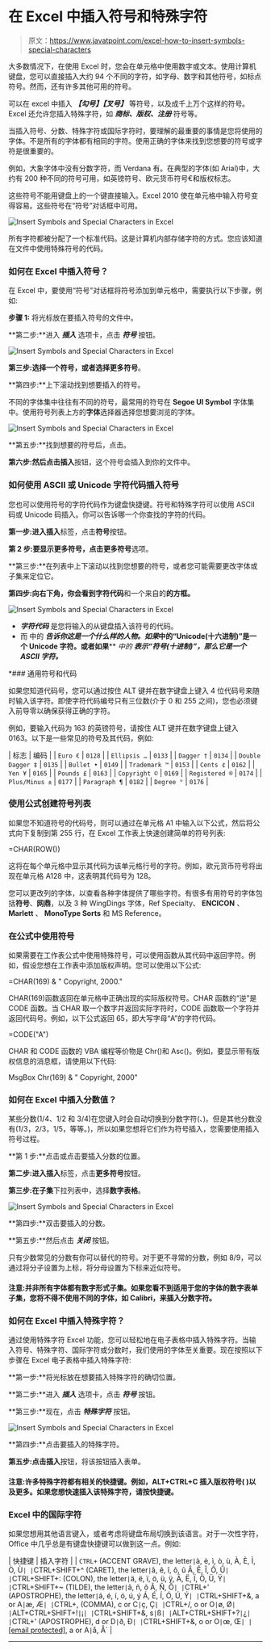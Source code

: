 # 在 Excel 中插入符号和特殊字符

> 原文：<https://www.javatpoint.com/excel-how-to-insert-symbols-special-characters>

大多数情况下，在使用 Excel 时，您会在单元格中使用数字或文本。使用计算机键盘，您可以直接插入大约 94 个不同的字符，如字母、数字和其他符号，如标点符号。然而，还有许多其他可用的符号。

可以在 excel 中插入 ***【勾号】【叉号】*** 等符号，以及成千上万个这样的符号。Excel 还允许您插入特殊字符，如 ***商标、版权、注册*** 符号等。

当插入符号、分数、特殊字符或国际字符时，要理解的最重要的事情是您将使用的字体。不是所有的字体都有相同的字符。使用正确的字体来找到您想要的符号或字符是很重要的。

例如，大象字体中没有分数字符，而 Verdana 有。在典型的字体(如 Arial)中，大约有 200 种不同的符号可用，如英镑符号、欧元货币符号€和版权标志。

这些符号不能用键盘上的一个键直接输入。Excel 2010 使在单元格中输入符号变得容易。这些符号在“符号”对话框中可用。

![Insert Symbols and Special Characters in Excel](img/cf4b1bd98f5e5ec9a6c36d3af81f0584.png)

所有字符都被分配了一个标准代码。这是计算机内部存储字符的方式。您应该知道在文件中使用特殊符号的代码。

### 如何在 Excel 中插入符号？

在 Excel 中，要使用“符号”对话框将符号添加到单元格中，需要执行以下步骤，例如:

**步骤 1:** 将光标放在要插入符号的文件中。

**第二步:**进入 ***插入*** 选项卡，点击 ***符号*** 按钮。

![Insert Symbols and Special Characters in Excel](img/3d12468b32893ce4b354908180be021e.png)

**第三步:**选择一个符号，或者选择**更多符号**。

**第四步:**上下滚动找到想要插入的符号。

不同的字体集中往往有不同的符号，最常用的符号在 **Segoe UI Symbol** 字体集中。使用符号列表上方的**字体**选择器选择您想要浏览的字体。

![Insert Symbols and Special Characters in Excel](img/34dcdeba7dd9a7e4ce21123afc895960.png)

**第五步:**找到想要的符号后，点击。

**第六步:**然后点击**插入**按钮，这个符号会插入到你的文件中。

### 如何使用 ASCII 或 Unicode 字符代码插入符号

您也可以使用符号的字符代码作为键盘快捷键。符号和特殊字符可以使用 ASCII 码或 Unicode 码插入。你可以告诉哪一个你查找的字符的代码。

**第一步:**进入**插入**标签，点击**符号**按钮。

**第 2 步:**要显示更多符号，点击**更多符号**选项。

**第三步:**在列表中上下滚动以找到您想要的符号，或者您可能需要更改字体或子集来定位它。

**第四步:**向右下角，你会看到**字符代码**和一个来自的**的方框。**

![Insert Symbols and Special Characters in Excel](img/6ac10e35a70a9314e784e03a94a6a65e.png)

*   ***字符代码*** 是您将输入的从键盘插入该符号的代码。
*   而 中的 ***告诉你这是一个什么样的人物。如果*中的“Unicode(十六进制)”是一个 Unicode 字符。或者如果**** *中的 ***表示“符号(十进制)”，那么它是一个 ASCII 字符。****

 *### 通用符号和代码

如果您知道代码号，您可以通过按住 ALT 键并在数字键盘上键入 4 位代码号来随时输入该字符。即使字符代码编号只有三位数(介于 0 和 255 之间)，您也必须键入前导零以确保获得正确的字符。

例如，要输入代码为 163 的英镑符号，请按住 ALT 键并在数字键盘上键入 0163。以下是一些常见的符号及其代码，例如:

| 标志 | 编码 |
| `Euro €` | `0128` |
| `Ellipsis …` | `0133` |
| `Dagger †` | `0134` |
| `Double Dagger ‡` | `0135` |
| `Bullet •` | `0149` |
| `Trademark ™` | `0153` |
| `Cents ¢` | `0162` |
| `Yen ¥` | `0165` |
| `Pounds £` | `0163` |
| `Copyright ©` | `0169` |
| `Registered ®` | `0174` |
| `Plus/Minus ±` | `0177` |
| `Paragraph ¶` | `0182` |
| `Degree °` | `0176` |

### 使用公式创建符号列表

如果您不知道符号的代码号，则可以通过在单元格 A1 中输入以下公式，然后将公式向下复制到第 255 行，在 Excel 工作表上快速创建简单的符号列表:

=CHAR(ROW())

这将在每个单元格中显示其代码为该单元格行号的字符。例如，欧元货币符号将出现在单元格 A128 中，这表明其代码号为 128。

您可以更改列的字体，以查看各种字体提供了哪些字符。有很多有用符号的字体包括**符号**、**网鼎**，以及 3 种 WingDings 字体，Ref Specialty、 **ENCICON** 、 **Marlett** 、 **MonoType Sorts** 和 MS Reference。

### 在公式中使用符号

如果需要在工作表公式中使用特殊符号，可以使用函数从其代码中返回字符。例如，假设您想在工作表中添加版权声明。您可以使用以下公式:

=CHAR(169) & " Copyright, 2000."

CHAR(169)函数返回在单元格中正确出现的实际版权符号。CHAR 函数的“逆”是 CODE 函数。当 CHAR 取一个数字并返回实际字符时，CODE 函数取一个字符并返回代码号。例如，以下公式返回 65，即大写字母“A”的字符代码。

=CODE("A")

CHAR 和 CODE 函数的 VBA 编程等价物是 Chr()和 Asc()。例如，要显示带有版权信息的消息框，请使用以下代码:

MsgBox Chr(169) & " Copyright, 2000"

### 如何在 Excel 中插入分数值？

某些分数(1/4、1/2 和 3/4)在您键入时会自动切换到分数字符(、)。但是其他分数没有(1/3，2/3，1/5，等等。)，所以如果您想将它们作为符号插入，您需要使用插入符号过程。

**第 1 步:**点击或点击要插入分数的位置。

**第二步:**进入**插入**标签，点击**更多符号**按钮。

**第三步:**在**子集**下拉列表中，选择**数字表格**。

![Insert Symbols and Special Characters in Excel](img/de79c6fa79f49976ce0181a1e3f8e722.png)

**第四步:**双击要插入的分数。

**第五步:**然后点击 ***关闭*** 按钮。

只有少数常见的分数有你可以替代的符号。对于更不寻常的分数，例如 8/9，可以通过将分子设置为上标，将分母设置为下标来近似符号。

#### 注意:并非所有字体都有数字形式子集。如果您看不到适用于您的字体的数字表单子集，您将不得不使用不同的字体，如 Calibri，来插入分数字符。

### 如何在 Excel 中插入特殊字符？

通过使用特殊字符 Excel 功能，您可以轻松地在电子表格中插入特殊字符。当输入符号、特殊字符、国际字符或分数时，我们使用的字体至关重要。现在按照以下步骤在 Excel 电子表格中插入特殊字符:

**第一步:**将光标放在想要插入特殊字符的确切位置。

**第二步:**进入 ***插入*** 选项卡，点击 ***符号*** 按钮。

**第三步:**现在，点击 ***特殊字符*** 按钮。

![Insert Symbols and Special Characters in Excel](img/57928cbbb2379fb00ec4fe54694b17b8.png)

**第四步:**点击要插入的特殊字符。

**第五步:**点击**插入**按钮，将该按钮插入表单。

#### 注意:许多特殊字符都有相关的快捷键。例如，ALT+CTRL+C 插入版权符号( )以及更多。如果您想快速插入该特殊字符，请按快捷键。

### Excel 中的国际字符

如果您想用其他语言键入，或者考虑将键盘布局切换到该语言。对于一次性字符，Office 中几乎总是有键盘快捷键可以做到这一点。例如:

| 快捷键 | 插入字符 |
| `CTRL+` (ACCENT GRAVE), the letter` | `à, è, ì, ò, ù,
À, È, Ì, Ò, Ù` |
| `CTRL+SHIFT+^ (CARET), the letter` | `â, ê, î, ô, û
Â, Ê, Î, Ô, Û` |
| `CTRL+SHIFT+: (COLON), the letter` | `ä, ë, ï, ö, ü, ÿ,
Ä, Ë, Ï, Ö, Ü, Ÿ` |
| `CTRL+SHIFT+~ (TILDE), the letter` | `ã, ñ, õ
Ã, Ñ, Õ` |
| `CTRL+' (APOSTROPHE), the letter` | `á, é, í, ó, ú, ý
Á, É, Í, Ó, Ú, Ý` |
| `CTRL+SHIFT+&, a or A` | `æ, Æ` |
| `CTRL+, (COMMA), c or C` | `ç, Ç` |
| `CTRL+/, o or O` | `ø, Ø` |
| `ALT+CTRL+SHIFT+!` | `¡` |
| `CTRL+SHIFT+&, s` | `ß` |
| `ALT+CTRL+SHIFT+?` | `¿` |
| `CTRL+' (APOSTROPHE), d or D` | `ð, Ð` |
| `CTRL+SHIFT+&, o or O` | `œ, Œ` |
| `[[email protected]](/cdn-cgi/l/email-protection), a or A` | `å, Å` |

* * **